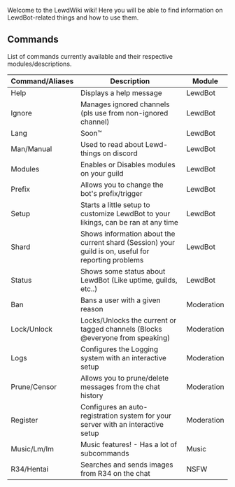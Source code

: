 Welcome to the LewdWiki wiki!
Here you will be able to find information on LewdBot-related things and how to use them.

## Commands
List of commands currently available and their respective modules/descriptions.

| Command/Aliases | Description                                                | Module  |
|-----------------|------------------------------------------------------------|---------|
| Help            | Displays a help message                                    | LewdBot |
| Ignore          | Manages ignored channels (pls use from non-ignored channel)| LewdBot |
| Lang            | Soon:tm:                                                   | LewdBot |
| Man/Manual      | Used to read about Lewd-things on discord                  | LewdBot |
| Modules         | Enables or Disables modules on your guild                  | LewdBot |
| Prefix          | Allows you to change the bot's prefix/trigger              | LewdBot |
| Setup           | Starts a little setup to customize LewdBot to your likings, can be ran at any time | LewdBot |
| Shard           | Shows information about the current shard (Session) your guild is on, useful for reporting problems | LewdBot |
| Status          | Shows some status about LewdBot (Like uptime, guilds, etc..) | LewdBot |
| Ban             | Bans a user with a given reason                            | Moderation |
| Lock/Unlock     | Locks/Unlocks the current or tagged channels (Blocks @everyone from speaking) | Moderation |
| Logs            | Configures the Logging system with an interactive setup    | Moderation |
| Prune/Censor    | Allows you to prune/delete messages from the chat history  | Moderation |
| Register        | 	Configures an auto-registration system for your server with an interactive setup | Moderation |
| Music/Lm/Im     | Music features! - Has a lot of subcommands                 | Music |
| R34/Hentai      | Searches and sends images from R34 on the chat             | NSFW |